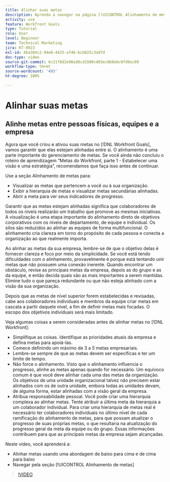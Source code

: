 ```yaml
---
title: Alinhar suas metas
description: Aprenda a navegar na página [!UICONTROL Alinhamento de metas] do [!DNL   Goals].
activity: use
feature: Workfront Goals
type: Tutorial
role: User
level: Beginner
team: Technical Marketing
jira: KT-8923
exl-id: 4ba304c2-94e0-4425-a74b-bcb825c3a97d
doc-type: video
source-git-commit: 6c31f8d2e98ad8cd1880cd03ec0b0e6c0fd9ec09
workflow-type: tm+mt
source-wordcount: '493'
ht-degree: 100%

---
```


# Alinhar suas metas

## Alinhe metas entre pessoas físicas, equipes e a empresa

Agora que você criou e ativou suas metas no [!DNL Workfront Goals], vamos garantir que elas estejam alinhadas entre si. O alinhamento é uma parte importante do gerenciamento de metas. Se você ainda não concluiu o roteiro de aprendizagem “Metas do Workfront, parte 1 - Estabelecer uma visão e uma estratégia”, recomendamos que faça isso antes de continuar.

<!--Insert link to LP 1, above -->

Use a seção Alinhamento de metas para:

* Visualizar as metas que pertencem a você ou à sua organização.
* Exibir a hierarquia de metas e visualizar metas secundárias alinhadas.
* Abrir a meta para ver seus indicadores de progresso.

Garantir que as metas estejam alinhadas significa que colaboradores de todos os níveis realizarão um trabalho que promove as mesmas iniciativas. A visualização é uma etapa importante do alinhamento direto de objetivos corporativos com os níveis de departamento, de equipe e individual. Os silos são reduzidos ao alinhar as equipes de forma multifuncional. O alinhamento cria clareza em torno do propósito de cada pessoa e conecta a organização ao que realmente importa.

Ao alinhar as metas da sua empresa, lembre-se de que o objetivo delas é fornecer clareza e foco por meio da simplicidade. Se você está tendo dificuldades com o alinhamento, provavelmente é porque está tentando unir metas que não possuem uma conexão inerente. Quando encontrar um obstáculo, revise as principais metas da empresa, depois as do grupo e as da equipe, e então decida quais são as mais importantes a serem mantidas. Elimine tudo o que pareça redundante ou que não esteja alinhado com a visão da sua organização.

Depois que as metas de nível superior forem estabelecidas e revisadas, cabe aos colaboradores individuais e membros da equipe criar metas em cascata a partir daquele nível, a fim de definir metas mais focadas. O escopo dos objetivos individuais será mais limitado.

<!-- Pro-tips graphic -->

Veja algumas coisas a serem consideradas antes de alinhar metas no [!DNL Workfront]:

* Simplifique as coisas. Identifique as prioridades atuais da empresa e defina metas para apoiá-las.
* Comece definindo um máximo de 3 a 5 metas empresariais.
* Lembre-se sempre de que as metas devem ser específicas e ter um limite de tempo.
* Não force o alinhamento. Visto que o alinhamento influencia o progresso, alinhe as metas apenas quando for necessário. Um equívoco comum é que você deve alinhar cada uma das metas da organização. Os objetivos de uma unidade organizacional talvez não precisem estar alinhados com os de outra unidade, embora todas as unidades devam, de alguma forma, estar alinhadas com a visão geral da empresa.
* Atribua responsabilidade pessoal. Você pode criar uma hierarquia complexa ao alinhar metas. Tente atribuir a última meta da hierarquia a um colaborador individual. Para criar uma hierarquia de metas real é necessário ter colaboradores individuais no último nível de cada ramificação do alinhamento de metas, para que possam atualizar o progresso de suas próprias metas, o que resultaria na atualização do progresso geral da meta da equipe ou do grupo. Essas informações contribuem para que as principais metas da empresa sejam alcançadas.

Neste vídeo, você aprenderá a:

* Alinhar metas usando uma abordagem de baixo para cima e de cima para baixo
* Navegar pela seção [!UICONTROL Alinhamento de metas]

>[!VIDEO](https://video.tv.adobe.com/v/335195/?quality=12&learn=on)
